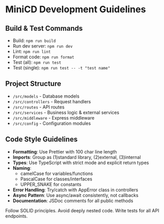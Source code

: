 # MiniCD Development Guidelines

## Build & Test Commands
- Build: `npm run build`
- Run dev server: `npm run dev`
- Lint: `npm run lint`
- Format code: `npm run format` 
- Test (all): `npm run test`
- Test (single): `npm run test -- -t "test name"`

## Project Structure
- `/src/models` - Database models
- `/src/controllers` - Request handlers
- `/src/routes` - API routes
- `/src/services` - Business logic & external services
- `/src/middleware` - Express middleware
- `/src/config` - Configuration modules

## Code Style Guidelines
- **Formatting**: Use Prettier with 100 char line length
- **Imports**: Group as (1)standard library, (2)external, (3)internal
- **Types**: Use TypeScript with strict mode and explicit return types
- **Naming**: 
  - camelCase for variables/functions
  - PascalCase for classes/interfaces
  - UPPER_SNAKE for constants
- **Error Handling**: Try/catch with AppError class in controllers
- **Async Pattern**: Use async/await consistently, not callbacks
- **Documentation**: JSDoc comments for all public methods

Follow SOLID principles. Avoid deeply nested code. Write tests for all API endpoints.